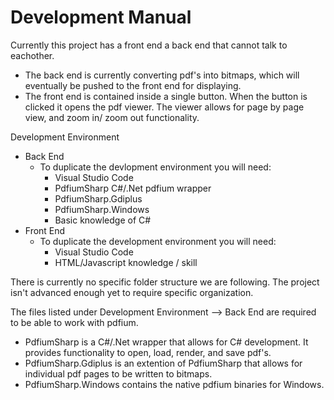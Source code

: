 # Development Manual 

Currently this project has a front end a back end that cannot talk to eachother. 
- The back end is currently converting pdf's into bitmaps,
  which will eventually be pushed to the front end for displaying. 
- The front end is contained inside a single button. When the button is clicked
  it opens the pdf viewer. The viewer allows for page by page view, and zoom in/
  zoom out functionality.
  
Development Environment
- Back End
  - To duplicate the devlopment environment you will need:
    - Visual Studio Code
    - PdfiumSharp C#/.Net pdfium wrapper
    - PdfiumSharp.Gdiplus
    - PdfiumSharp.Windows
    - Basic knowledge of C#
- Front End
  - To duplicate the development environment you will need:
    - Visual Studio Code
    - HTML/Javascript knowledge / skill
  
There is currently no specific folder structure we are following. The project isn't 
advanced enough yet to require specific organization.

The files listed under Development Environment --> Back End are required to be able to work with pdfium.
- PdfiumSharp is a C#/.Net wrapper that allows for C# development. It provides functionality to open, load,
  render, and save pdf's.
- PdfiumSharp.Gdiplus is an extention of PdfiumSharp that allows for individual pdf pages to be written 
  to bitmaps.
- PdfiumSharp.Windows contains the native pdfium binaries for Windows.
